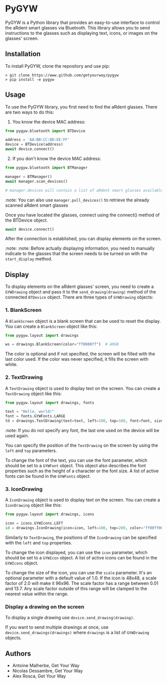 # PyGYW

PyGYW is a Python library that provides an easy-to-use interface to control the aRdent smart glasses via Bluetooth. This library allows you to send instructions to the glasses such as displaying text, icons, or images on the glasses' screen.

## Installation

To install PyGYW, clone the repository and use pip:

```console
> git clone https://www.github.com/getyourway/pygyw
> pip install -e pygyw
```

## Usage

To use the PyGYW library, you first need to find the aRdent glasses. There are two ways to do this:

1. You know the device MAC address:

```python
from pygyw.bluetooth import BTDevice

address = 'AA:BB:CC:DD:EE:FF'
device = BTDevice(address)
await device.connect()

```

2. If you don't know the device MAC address:

```python
from pygyw.bluetooth import BTManager

manager = BTManager()
await manager.scan_devices()

# manager.devices will contain a list of aRdent smart glasses available in the surrounding 

```

:note: You can also use `manager.pull_devices()` to retrieve the already scanned aRdent smart glasses

Once you have located the glasses, connect using the connect() method of the BTDevice object.

```python
await device.connect()
```

After the connection is established, you can display elements on the screen.

:note: :note: Before actually displaying information, you need to manually indicate to the glasses that the screen needs to be turned on with the `start_display` method.

## Display

To display elements on the aRdent glasses' screen, you need to create a `GYWDrawing` object and pass it to the `send_drawing(drawing)` method of the connected `BTDevice` object. There are three types of `GYWDrawing` objects:

### 1. BlankScreen

A `BlankScreen` object is a blank screen that can be used to reset the display. You can create a `BlankScreen` object like this:

```python
from pygyw.layout import drawings

ws = drawings.BlankScreen(color="ff0000ff")  # ARGB
```

The color is optional and if not specified, the screen will be filled with the last color used.
If the color was never specified, it fills the screen with white.

### 2. TextDrawing

A `TextDrawing` object is used to display text on the screen. You can create a `TextDrawing` object like this:

```python
from pygyw.layout import drawings, fonts

text = "Hello, world!"
font = fonts.GYWFonts.LARGE
td = drawings.TextDrawing(text=text, left=100, top=100, font=font, size=42, color="ff000000")
```

:note: If you do not specify any font, the last one used on the device will be used again.

You can specify the position of the `TextDrawing` on the screen by using the `left` and `top` parameters.

To change the font of the text, you can use the font parameter, which should be set to a `GYWFont` object. This object also describes the font properties such as the height of a character or the font size. A list of active fonts can be found in the `GYWFonts` object.

### 3. IconDrawing

A `IconDrawing` object is used to display text on the screen. You can create a `IconDrawing` object like this:

```python
from pygyw.layout import drawings, icons

icon = icons.GYWIcons.LEFT
id = drawings.IconDrawing(icon=icon, left=100, top=200, color="ff00ff00", scale=2.5)
```

Similarly to `TextDrawing`, the positions of the `IconDrawing` can be specified with the `left` and `top` properties.

To change the icon displayed, you can use the `icon` parameter, which should be set to a `GYWIcon` object. A list of active icons can be found in the `GYWIcons` object.

To change the size of the icon, you can use the `scale` parameter. It's an optional parameter with a default value of 1.0. If the icon is 48x48, a scale factor of 2.0 will make it 96x96. The scale factor has a range between 0.01 and 13.7. Any scale factor outside of this range will be clamped to the nearest value within the range.

### Display a drawing on the screen

To display a single drawing use `device.send_drawing(drawing)`.

If you want to send multiple drawings at once, use `device.send_drawings(drawings)` where `drawings` is a list of `GYWDrawing` objects.

## Authors
 - Antoine Malherbe, Get Your Way
 - Nicolas Dessambre, Get Your Way
 - Alex Rosca, Get Your Way
